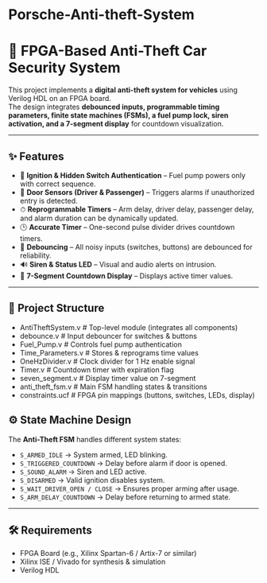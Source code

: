 # Porsche-Anti-theft-System
# 🚗 FPGA-Based Anti-Theft Car Security System

This project implements a **digital anti-theft system for vehicles** using Verilog HDL on an FPGA board.  
The design integrates **debounced inputs, programmable timing parameters, finite state machines (FSMs), a fuel pump lock, siren activation, and a 7-segment display** for countdown visualization.

---

## ✨ Features
- 🔑 **Ignition & Hidden Switch Authentication** – Fuel pump powers only with correct sequence.
- 🚪 **Door Sensors (Driver & Passenger)** – Triggers alarms if unauthorized entry is detected.
- ⏱ **Reprogrammable Timers** – Arm delay, driver delay, passenger delay, and alarm duration can be dynamically updated.
- 🕒 **Accurate Timer** – One-second pulse divider drives countdown timers.
- 🔄 **Debouncing** – All noisy inputs (switches, buttons) are debounced for reliability.
- 🔊 **Siren & Status LED** – Visual and audio alerts on intrusion.
- 🔢 **7-Segment Countdown Display** – Displays active timer values.

---

## 📂 Project Structure
- AntiTheftSystem.v       # Top-level module (integrates all components)
- debounce.v              # Input debouncer for switches & buttons
- Fuel_Pump.v             # Controls fuel pump authentication
- Time_Parameters.v       # Stores & reprograms time values
- OneHzDivider.v          # Clock divider for 1 Hz enable signal
- Timer.v                 # Countdown timer with expiration flag
- seven_segment.v         # Display timer value on 7-segment
- anti_theft_fsm.v        # Main FSM handling states & transitions
- constraints.ucf         # FPGA pin mappings (buttons, switches, LEDs, display)

## ⚙️ State Machine Design
The **Anti-Theft FSM** handles different system states:
- `S_ARMED_IDLE` → System armed, LED blinking.
- `S_TRIGGERED_COUNTDOWN` → Delay before alarm if door is opened.
- `S_SOUND_ALARM` → Siren and LED active.
- `S_DISARMED` → Valid ignition disables system.
- `S_WAIT_DRIVER_OPEN / CLOSE` → Ensures proper arming after usage.
- `S_ARM_DELAY_COUNTDOWN` → Delay before returning to armed state.

---

## 🛠 Requirements
- FPGA Board (e.g., Xilinx Spartan-6 / Artix-7 or similar)  
- Xilinx ISE / Vivado for synthesis & simulation  
- Verilog HDL
